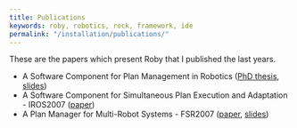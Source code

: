 ```yaml
---
title: Publications
keywords: roby, robotics, rock, framework, ide
permalink: "/installation/publications/"
---
```

These are the papers which present Roby that I published the last years.

* A Software Component for Plan Management in Robotics
  ([PhD thesis](http://roby.rubyforge.org/papers/thesis-en.pdf), [slides](http://roby.rubyforge.org/papers/thesis-slides.pdf))
* A Software Component for Simultaneous Plan Execution and Adaptation - 
  IROS2007 ([paper](http://roby.rubyforge.org/papers/roby-2007-iros.pdf))
* A Plan Manager for Multi-Robot Systems - FSR2007
  ([paper](http://roby.rubyforge.org/papers/roby-2007-fsr.pdf), [slides](http://roby.rubyforge.org/papers/roby-2007-fsr-slides.pdf))


